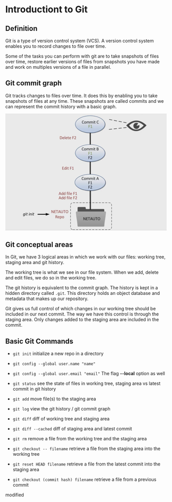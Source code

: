 # Introductiont to Git

## Definition

Git is a type of version control system (VCS). A version control system enables you to record changes to file over time.

Some of the tasks you can perform with git are to take snapshots of files over time, restore earlier versions of files from snapshots you have made and work on multiples versions of a file in parallel.

## Git commit graph

Git tracks changes to files over time. It does this by enabling you to take snapshots of files at any time. These snapshots are called commits and we can represent the commit history with a basic graph.

![Git commit graph example](./img/git%20commit%20%20graph.png)

## Git conceptual areas

In Git, we have 3 logical areas in which we work with our files: working tree, staging area and git history.

The working tree is what we see in our file system. When we add, delete and edit files, we do so in the working tree.

The git history is equivalent to the commit graph. The history is kept in a hidden directory called `.git`. This directory holds an object database and metadata that makes up our repository.

Git gives us full control of which changes in our working tree should be included in our next commit. The way we have this control is through the staging area. Only changes added to the staging area are included in the commit.

## Basic Git Commands

- `git init` initialize a new repo in a directory

- `git config --global user.name "name"`

- `git config --global user.email "email"` The flag **--local** option as well

- `git status` see the state of files in working tree, staging area vs latest commit in git history

- `git add` move file(s) to the staging area

- `git log` view the git history / git commit graph

- `git diff` diff of working tree and staging area

- `git diff --cached` diff of staging area and latest commit

- `git rm` remove a file from the working tree and the staging area

- `git checkout -- filename` retrieve a file from the staging area into the working tree

- `git reset HEAD filename` retrieve a file from the latest commit into the staging area

- `git checkout (commit hash) filename` retrieve a file from a previous commit

modified
